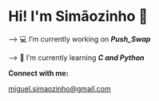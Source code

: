 # Hi! I'm Simãozinho 👋


--> :computer: I’m currently working on ***Push_Swap***

--> :seedling: I’m currently learning ***C and Python***

**Connect with me:**

miguel.simaozinho@gmail.com
